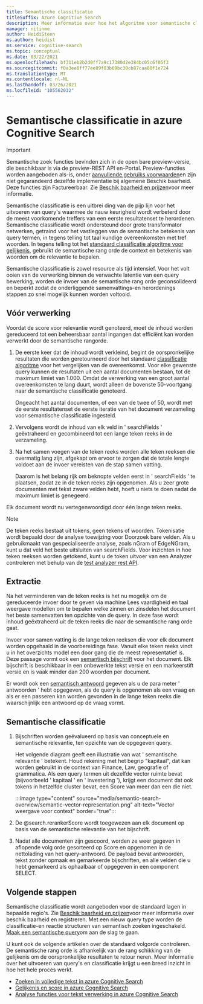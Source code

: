 ```yaml
---
title: Semantische classificatie
titleSuffix: Azure Cognitive Search
description: Meer informatie over hoe het algoritme voor semantische classificatie werkt in azure Cognitive Search.
manager: nitinme
author: HeidiSteen
ms.author: heidist
ms.service: cognitive-search
ms.topic: conceptual
ms.date: 03/22/2021
ms.openlocfilehash: bf311eb2b2d0ff7a9c17380d2e384bc05c6f05f3
ms.sourcegitcommit: f0a3ee8ff77ee89f83b69bc30cb87caa80f1e724
ms.translationtype: MT
ms.contentlocale: nl-NL
ms.lasthandoff: 03/26/2021
ms.locfileid: "105562032"
---
```

# <a name="semantic-ranking-in-azure-cognitive-search"></a>Semantische classificatie in azure Cognitive Search

> [!IMPORTANT]
> Semantische zoek functies bevinden zich in de open bare preview-versie, die beschikbaar is via de preview-REST API en-Portal. Preview-functies worden aangeboden als-is, onder [aanvullende gebruiks voorwaarden](https://azure.microsoft.com/support/legal/preview-supplemental-terms/)en zijn niet gegarandeerd dezelfde implementatie bij algemene Beschik baarheid. Deze functies zijn Factureerbaar. Zie [Beschik baarheid en prijzen](semantic-search-overview.md#availability-and-pricing)voor meer informatie.

Semantische classificatie is een uitbrei ding van de pijp lijn voor het uitvoeren van query's waarmee de nauw keurigheid wordt verbeterd door de meest voorkomende treffers van een eerste resultatenset te herordenen. Semantische classificatie wordt ondersteund door grote transformator netwerken, getraind voor het vastleggen van de semantische betekenis van query termen, in tegens telling tot taal kundige overeenkomsten met tref woorden. In tegens telling tot het [standaard classificatie algoritme voor gelijkenis](index-ranking-similarity.md), gebruikt de semantische rang orde de context en betekenis van woorden om de relevantie te bepalen.

Semantische classificatie is zowel resource als tijd intensief. Voor het volt ooien van de verwerking binnen de verwachte latentie van een query bewerking, worden de invoer van de semantische rang orde geconsolideerd en beperkt zodat de onderliggende samenvattings-en herordenings stappen zo snel mogelijk kunnen worden voltooid.

## <a name="pre-processing"></a>Vóór verwerking

Voordat de score voor relevantie wordt genoteerd, moet de inhoud worden gereduceerd tot een beheersbaar aantal ingangen dat efficiënt kan worden verwerkt door de semantische rangorde.

1. De eerste keer dat de inhoud wordt verkleind, begint de oorspronkelijke resultaten die worden geretourneerd door het standaard [classificatie algoritme](index-ranking-similarity.md) voor het vergelijken van de overeenkomst. Voor elke gewenste query kunnen de resultaten uit een aantal documenten bestaan, tot de maximum limiet van 1.000. Omdat de verwerking van een groot aantal overeenkomsten te lang duurt, wordt alleen de bovenste 50-voortgang naar de semantische classificatie genoteerd.

   Ongeacht het aantal documenten, of een van de twee of 50, wordt met de eerste resultatenset de eerste iteratie van het document verzameling voor semantische classificatie ingesteld.

1. Vervolgens wordt de inhoud van elk veld in ' searchFields ' geëxtraheerd en gecombineerd tot een lange teken reeks in de verzameling.

1. Na het samen voegen van de teken reeks worden alle teken reeksen die overmatig lang zijn, afgekapt om ervoor te zorgen dat de totale lengte voldoet aan de invoer vereisten van de stap samen vatting.

   Daarom is het belang rijk om beknopte velden eerst in ' searchFields ' te plaatsen, zodat ze in de teken reeks zijn opgenomen. Als u zeer grote documenten met tekst zware velden hebt, hoeft u niets te doen nadat de maximum limiet is genegeerd.

Elk document wordt nu vertegenwoordigd door één lange teken reeks.

> [!NOTE]
> De teken reeks bestaat uit tokens, geen tekens of woorden. Tokenisatie wordt bepaald door de analyse toewijzing voor Doorzoek bare velden. Als u gebruikmaakt van gespecialiseerde analyse, zoals nGram of EdgeNGram, kunt u dat veld het beste uitsluiten van searchFields. Voor inzichten in hoe teken reeksen worden getokend, kunt u de token uitvoer van een Analyzer controleren met behulp van de [test analyzer rest API](/rest/api/searchservice/test-analyzer).

## <a name="extraction"></a>Extractie

Na het verminderen van de teken reeks is het nu mogelijk om de gereduceerde invoer door te geven via machine Lees vaardigheid en taal weergave modellen om te bepalen welke zinnen en zinsdelen het document het beste samenvatten ten opzichte van de query. In deze fase wordt inhoud geëxtraheerd uit de teken reeks die naar de semantische rang orde gaat.

Invoer voor samen vatting is de lange teken reeksen die voor elk document worden opgehaald in de voorbereidings fase. Vanuit elke teken reeks vindt u in het overzichts model een door gang die de meest representatief is. Deze passage vormt ook een [semantisch bijschrift](semantic-how-to-query-request.md) voor het document. Elk bijschrift is beschikbaar in een onbewerkte tekst versie en een markeerstift versie en is vaak minder dan 200 woorden per document.

Er wordt ook een [semantisch antwoord](semantic-answers.md) gegeven als u de para meter ' antwoorden ' hebt opgegeven, als de query is opgenomen als een vraag en als er een passeren kan worden gevonden in de lange teken reeks die waarschijnlijk een antwoord op de vraag vormt.

## <a name="semantic-ranking"></a>Semantische classificatie

1. Bijschriften worden geëvalueerd op basis van conceptuele en semantische relevantie, ten opzichte van de opgegeven query.

   Het volgende diagram geeft een illustratie van wat ' semantische relevantie ' betekent. Houd rekening met het begrip "kapitaal", dat kan worden gebruikt in de context van Finance, Law, geografie of grammatica. Als een query termen uit dezelfde vector ruimte bevat (bijvoorbeeld ' kapitaal ' en ' investering '), krijgt een document dat ook tokens in hetzelfde cluster bevat, een Score van meer dan een die niet.

   :::image type="content" source="media/semantic-search-overview/semantic-vector-representation.png" alt-text="Vector weergave voor context" border="true":::

1. De @search.rerankerScore wordt toegewezen aan elk document op basis van de semantische relevantie van het bijschrift.

1. Nadat alle documenten zijn gescoord, worden ze weer gegeven in aflopende volg orde gesorteerd op Score en opgenomen in de nettolading van het query-antwoord. De payload bevat antwoorden, tekst zonder opmaak en gemarkeerde bijschriften, en alle velden die u hebt gemarkeerd als ophaalbaar of opgegeven in een component SELECT.

## <a name="next-steps"></a>Volgende stappen

Semantische classificatie wordt aangeboden voor de standaard lagen in bepaalde regio's. Zie [Beschik baarheid en prijzen](semantic-search-overview.md#availability-and-pricing)voor meer informatie over beschik baarheid en registreren. Met een nieuw query type worden de classificatie-en reactie structuren van semantisch zoeken ingeschakeld. [Maak een semantische query](semantic-how-to-query-request.md)om aan de slag te gaan.

U kunt ook de volgende artikelen over de standaard volgorde controleren. De semantische rang orde is afhankelijk van de rang schikking van de gelijkenis om de oorspronkelijke resultaten te retour neren. Meer informatie over het uitvoeren van query's en classificatie krijgt u een breed inzicht in hoe het hele proces werkt.

+ [Zoeken in volledige tekst in azure Cognitive Search](search-lucene-query-architecture.md)
+ [Gelijkenis en score in azure Cognitive Search](index-similarity-and-scoring.md)
+ [Analyse functies voor tekst verwerking in azure Cognitive Search](search-analyzers.md)
